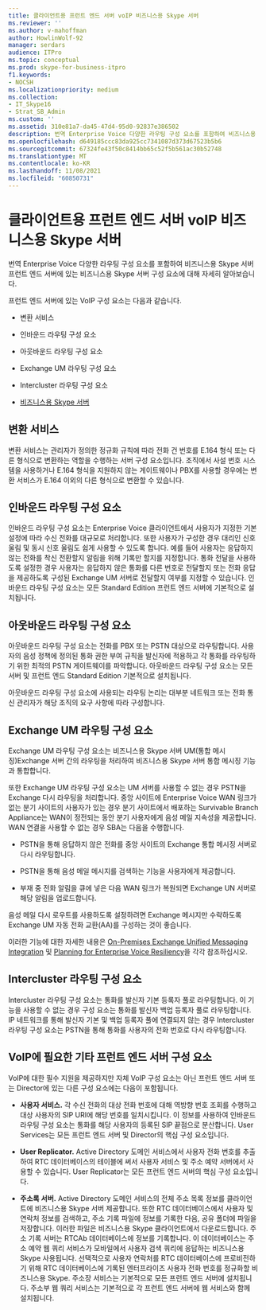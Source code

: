 ```yaml
---
title: 클라이언트용 프런트 엔드 서버 voIP 비즈니스용 Skype 서버
ms.reviewer: ''
ms.author: v-mahoffman
author: HowlinWolf-92
manager: serdars
audience: ITPro
ms.topic: conceptual
ms.prod: skype-for-business-itpro
f1.keywords:
- NOCSH
ms.localizationpriority: medium
ms.collection:
- IT_Skype16
- Strat_SB_Admin
ms.custom: ''
ms.assetid: 310e81a7-da45-47d4-95d0-92837e386502
description: 번역 Enterprise Voice 다양한 라우팅 구성 요소를 포함하여 비즈니스용 Skype 서버 프런트 엔드 서버에 있는 비즈니스용 Skype 서버 구성 요소에 대해 자세히 알아보습니다.
ms.openlocfilehash: d649185ccc83da925cc7341087d373d67523b5b6
ms.sourcegitcommit: 67324fe43f50c8414bb65c52f5b561ac30b52748
ms.translationtype: MT
ms.contentlocale: ko-KR
ms.lasthandoff: 11/08/2021
ms.locfileid: "60850731"
---
```

# <a name="front-end-server-voip-components-for-skype-for-business-server"></a>클라이언트용 프런트 엔드 서버 voIP 비즈니스용 Skype 서버

번역 Enterprise Voice 다양한 라우팅 구성 요소를 포함하여 비즈니스용 Skype 서버 프런트 엔드 서버에 있는 비즈니스용 Skype 서버 구성 요소에 대해 자세히 알아보습니다.

프런트 엔드 서버에 있는 VoIP 구성 요소는 다음과 같습니다.

- 변환 서비스

- 인바운드 라우팅 구성 요소

- 아웃바운드 라우팅 구성 요소

- Exchange UM 라우팅 구성 요소

- Intercluster 라우팅 구성 요소

- [비즈니스용 Skype 서버](mediation-server.md)

## <a name="translation-service"></a>변환 서비스

변환 서비스는 관리자가 정의한 정규화 규칙에 따라 전화 건 번호를 E.164 형식 또는 다른 형식으로 변환하는 역할을 수행하는 서버 구성 요소입니다. 조직에서 사설 번호 시스템을 사용하거나 E.164 형식을 지원하지 않는 게이트웨이나 PBX를 사용할 경우에는 변환 서비스가 E.164 이외의 다른 형식으로 변환할 수 있습니다.

## <a name="inbound-routing-component"></a>인바운드 라우팅 구성 요소

인바운드 라우팅 구성 요소는 Enterprise Voice 클라이언트에서 사용자가 지정한 기본 설정에 따라 수신 전화를 대규모로 처리합니다. 또한 사용자가 구성한 경우 대리인 신호 울림 및 동시 신호 울림도 쉽게 사용할 수 있도록 합니다. 예를 들어 사용자는 응답하지 않는 전화를 착신 전환할지 알림을 위해 기록만 할지를 지정합니다. 통화 전달을 사용하도록 설정한 경우 사용자는 응답하지 않은 통화를 다른 번호로 전달할지 또는 전화 응답을 제공하도록 구성된 Exchange UM 서버로 전달할지 여부를 지정할 수 있습니다. 인바운드 라우팅 구성 요소는 모든 Standard Edition 프런트 엔드 서버에 기본적으로 설치됩니다.

## <a name="outbound-routing-component"></a>아웃바운드 라우팅 구성 요소

아웃바운드 라우팅 구성 요소는 전화를 PBX 또는 PSTN 대상으로 라우팅합니다. 사용자의 음성 정책에 정의된 통화 권한 부여 규칙을 발신자에 적용하고 각 통화를 라우팅하기 위한 최적의 PSTN 게이트웨이를 파악합니다. 아웃바운드 라우팅 구성 요소는 모든 서버 및 프런트 엔드 Standard Edition 기본적으로 설치됩니다.

아웃바운드 라우팅 구성 요소에 사용되는 라우팅 논리는 대부분 네트워크 또는 전화 통신 관리자가 해당 조직의 요구 사항에 따라 구성합니다.

## <a name="exchange-um-routing-component"></a>Exchange UM 라우팅 구성 요소

Exchange UM 라우팅 구성 요소는 비즈니스용 Skype 서버 UM(통합 메시징)Exchange 서버 간의 라우팅을 처리하여 비즈니스용 Skype 서버 통합 메시징 기능과 통합합니다.

또한 Exchange UM 라우팅 구성 요소는 UM 서버를 사용할 수 없는 경우 PSTN을 Exchange 다시 라우팅을 처리합니다. 중앙 사이트에 Enterprise Voice WAN 링크가 없는 분기 사이트의 사용자가 있는 경우 분기 사이트에서 배포하는 Survivable Branch Appliance는 WAN이 정전되는 동안 분기 사용자에게 음성 메일 지속성을 제공합니다. WAN 연결을 사용할 수 없는 경우 SBA는 다음을 수행합니다.

- PSTN을 통해 응답하지 않은 전화를 중앙 사이트의 Exchange 통합 메시징 서버로 다시 라우팅합니다.

- PSTN을 통해 음성 메일 메시지를 검색하는 기능을 사용자에게 제공합니다.

- 부재 중 전화 알림을 큐에 넣은 다음 WAN 링크가 복원되면 Exchange UN 서버로 해당 알림을 업로드합니다.

음성 메일 다시 로우트를 사용하도록 설정하려면 Exchange 메시지만 수락하도록 Exchange UM 자동 전화 교환(AA)를 구성하는 것이 좋습니다.

이러한 기능에 대한 자세한 내용은 [On-Premises Exchange Unified Messaging Integration](/previous-versions/office/lync-server-2013/lync-server-2013-planning-for-exchange-unified-messaging-integration) 및 [Planning for Enterprise Voice Resiliency](/previous-versions/office/lync-server-2013/lync-server-2013-planning-for-enterprise-voice-resiliency)을 각각 참조하십시오.

## <a name="intercluster-routing-component"></a>Intercluster 라우팅 구성 요소

Intercluster 라우팅 구성 요소는 통화를 발신자 기본 등록자 풀로 라우팅합니다. 이 기능을 사용할 수 없는 경우 구성 요소는 통화를 발신자 백업 등록자 풀로 라우팅합니다. IP 네트워크를 통해 발신자 기본 및 백업 등록자 풀에 연결되지 않는 경우 Intercluster 라우팅 구성 요소는 PSTN을 통해 통화를 사용자의 전화 번호로 다시 라우팅합니다.

## <a name="other-front-end-server-components-required-for-voip"></a>VoIP에 필요한 기타 프런트 엔드 서버 구성 요소

VoIP에 대한 필수 지원을 제공하지만 자체 VoIP 구성 요소는 아닌 프런트 엔드 서버 또는 Director에 있는 다른 구성 요소에는 다음이 포함됩니다.

- **사용자 서비스.** 각 수신 전화의 대상 전화 번호에 대해 역방향 번호 조회를 수행하고 대상 사용자의 SIP URI에 해당 번호를 일치시킵니다. 이 정보를 사용하여 인바운드 라우팅 구성 요소는 통화를 해당 사용자의 등록된 SIP 끝점으로 분산합니다. User Services는 모든 프런트 엔드 서버 및 Director의 핵심 구성 요소입니다.

- **User Replicator.** Active Directory 도메인 서비스에서 사용자 전화 번호를 추출하여 RTC 데이터베이스의 테이블에 써서 사용자 서비스 및 주소 예약 서버에서 사용할 수 있습니다. User Replicator는 모든 프런트 엔드 서버의 핵심 구성 요소입니다.

- **주소록 서버.** Active Directory 도메인 서비스의 전체 주소 목록 정보를 클라이언트에 비즈니스용 Skype 서버 제공합니다. 또한 RTC 데이터베이스에서 사용자 및 연락처 정보를 검색하고, 주소 기록 파일에 정보를 기록한 다음, 공유 폴더에 파일을 저장합니다. 이러한 파일은 비즈니스용 Skype 클라이언트에서 다운로드합니다. 주소 기록 서버는 RTCAb 데이터베이스에 정보를 기록합니다. 이 데이터베이스는 주소 예약 웹 쿼리 서비스가 모바일에서 사용자 검색 쿼리에 응답하는 비즈니스용 Skype 사용됩니다. 선택적으로 사용자 연락처를 RTC 데이터베이스에 프로비전하기 위해 RTC 데이터베이스에 기록된 엔터프라이즈 사용자 전화 번호를 정규화할 비즈니스용 Skype. 주소장 서비스는 기본적으로 모든 프런트 엔드 서버에 설치됩니다. 주소부 웹 쿼리 서비스는 기본적으로 각 프런트 엔드 서버에 웹 서비스와 함께 설치됩니다.